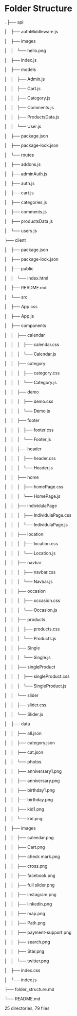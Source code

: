 # Folder Structure

.
├── api

│   ├── authMiddleware.js

│   ├── images

│   │   └── hello.png

│   ├── index.js

│   ├── models

│   │   ├── Admin.js

│   │   ├── Cart.js

│   │   ├── Category.js

│   │   ├── Comments.js

│   │   ├── ProductsData.js

│   │   └── User.js

│   ├── package.json

│   ├── package-lock.json

│   └── routes

│       ├── addons.js

│       ├── adminAuth.js

│       ├── auth.js

│       ├── cart.js

│       ├── categories.js

│       ├── comments.js

│       ├── productsData.js

│       └── users.js

├── client

│   ├── package.json

│   ├── package-lock.json

│   ├── public

│   │   └── index.html

│   ├── README.md

│   └── src

│       ├── App.css

│       ├── App.js

│       ├── components

│       │   ├── calendar

│       │   │   ├── calendar.css

│       │   │   └── Calendar.js

│       │   ├── category

│       │   │   ├── category.css

│       │   │   └── Category.js

│       │   ├── demo

│       │   │   ├── demo.css

│       │   │   └── Demo.js

│       │   ├── footer

│       │   │   ├── footer.css

│       │   │   └── Footer.js

│       │   ├── header

│       │   │   ├── header.css

│       │   │   └── Header.js

│       │   ├── home

│       │   │   ├── homePage.css

│       │   │   └── HomePage.js

│       │   ├── individulaPage

│       │   │   ├── IndividulaPage.css

│       │   │   └── IndividulaPage.js

│       │   ├── location

│       │   │   ├── location.css

│       │   │   └── Location.js

│       │   ├── navbar

│       │   │   ├── navbar.css

│       │   │   └── Navbar.js

│       │   ├── occasion

│       │   │   ├── occasion.css

│       │   │   └── Occasion.js

│       │   ├── products

│       │   │   ├── products.css

│       │   │   └── Products.js

│       │   ├── Single

│       │   │   └── Single.js

│       │   ├── singleProduct

│       │   │   ├── singleProduct.css

│       │   │   └── SingleProduct.js

│       │   └── slider

│       │       ├── slider.css

│       │       └── Slider.js

│       ├── data

│       │   ├── all.json

│       │   ├── category.json

│       │   ├── cat.json

│       │   └── photos

│       │       ├── anniversary1.png

│       │       ├── anniversary.png

│       │       ├── birthday1.png

│       │       ├── birthday.png

│       │       ├── kid1.png

│       │       └── kid.png

│       ├── images

│       │   ├── calendar.png

│       │   ├── Cart.png

│       │   ├── check mark.png

│       │   ├── cross.png

│       │   ├── facebook.png

│       │   ├── full slider.png

│       │   ├── instagram.png

│       │   ├── linkedin.png

│       │   ├── map.png

│       │   ├── Path.png

│       │   ├── payment-support.png

│       │   ├── search.png

│       │   ├── Star.png

│       │   └── twitter.png

│       ├── index.css

│       └── index.js

├── folder_structure.md

└── README.md


25 directories, 79 files